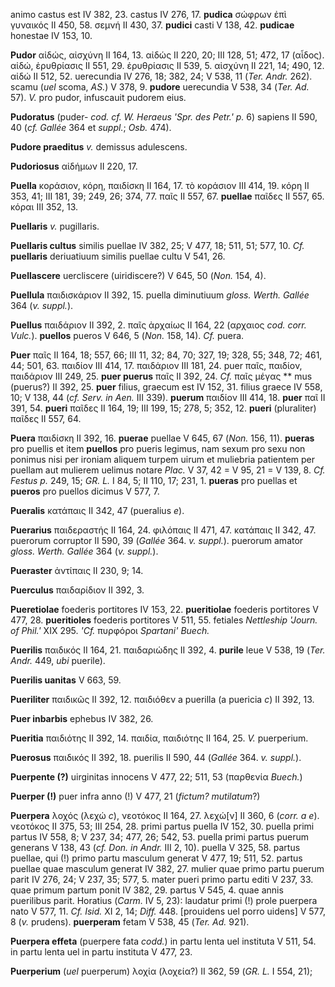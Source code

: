 animo castus est IV 382, 23. castus IV 276, 17. **pudica** σώφρων ἐπὶ
γυναικός II 450, 58. σεμνή II 430, 37. **pudici** casti V 138, 42.
**pudicae** honestae IV 153, 10.

**Pudor** αἰδώς, αἰσχύνη II 164, 13. αἰδώς II 220, 20; III 128, 51; 472,
17 (αἶδος). αἰδώ, ἐρυθρίασις II 551, 29. ἐρυθρίασις II 539, 5. αἰσχύνη
II 221, 14; 490, 12. αἰδώ II 512, 52. uerecundia IV 276, 18; 382, 24; V
538, 11 (*Ter. Andr.* 262). scamu (*uel* scoma, *AS.*) V 378, 9.
**pudore** uerecundia V 538, 34 (*Ter. Ad.* 57). *V.* pro pudor,
infuscauit pudorem eius.

**Pudoratus** (puder- *cod. cf. W. Heraeus 'Spr. des Petr.' p.* 6)
sapiens II 590, 40 (*cf. Gallée* 364 et *suppl.*; *Osb.* 474).

**Pudore praeditus** *v.* demissus adulescens.

**Pudoriosus** αἰδήμων II 220, 17.

**Puella** κοράσιον, κόρη, παιδίσκη II 164, 17. τὸ κοράσιον III 414,
19. κόρη II 353, 41; III 181, 39; 249, 26; 374, 77. παῖς II 557, 67.
**puellae** παῖδες II 557, 65. κόραι III 352, 13.

**Puellaris** *v.* pugillaris.

**Puellaris cultus** similis puellae IV 382, 25; V 477, 18; 511, 51;
577, 10. *Cf.* **puellaris** deriuatiuum similis puellae cultu V 541,
26.

**Puellascere** uercliscere (uiridiscere?) V 645, 50 (*Non.* 154, 4).

**Puellula** παιδισκάριον II 392, 15. puella diminutiuum *gloss. Werth.
Gallée* 364 (*v. suppl.*).

**Puellus** παιδάριον II 392, 2. παῖς ἀρχαίως II 164, 22 (αρχαιος *cod.
corr. Vulc.*). **puellos** pueros V 646, 5 (*Non.* 158, 14). *Cf.*
puera.

**Puer** παῖς II 164, 18; 557, 66; III 11, 32; 84, 70; 327, 19; 328, 55;
348, 72; 461, 44; 501, 63. παιδίον III 414, 17. παιδάριον III 181, 24.
puer παῖς, παιδίον, παιδάριον III 249, 25. **puer puerus** παῖς II 392,
24. *Cf.* παῖς μέγας \*\* mus (puerus?) II 392, 25. **puer** filius,
graecum est IV 152, 31. filius graece IV 558, 10; V 138, 44 (*cf. Serv.
in Aen.* III 339). **puerum** παιδίον III 414, 18. **puer** παῖ II 391,
54. **pueri** παῖδες II 164, 19; III 199, 15; 278, 5; 352, 12. **pueri**
(pluraliter) παῖδες II 557, 64.

**Puera** παιδίσκη II 392, 16. **puerae** puellae V 645, 67 (*Non.* 156,
11). **pueras** pro puellis et item **puellos** pro pueris legimus, nam
sexum pro sexu non ponimus nisi per ironiam aliquem turpem uirum et
muliebria patientem per puellam aut mulierem uelimus notare *Plac.* V
37, 42 = V 95, 21 = V 139, 8. *Cf. Festus p.* 249, 15; *GR. L.* I 84, 5;
II 110, 17; 231, 1. **pueras** pro puellas et **pueros** pro puellos
dicimus V 577, 7.

**Pueralis** κατάπαις II 342, 47 (pueralius *e*).

**Puerarius** παιδεραστής II 164, 24. φιλόπαις II 471, 47. κατάπαις II
342, 47. puerorum corruptor II 590, 39 (*Gallée* 364. *v. suppl.*).
puerorum amator *gloss. Werth. Gallée* 364 (*v. suppl.*).

**Pueraster** ἀντίπαις II 230, 9; 14.

**Puerculus** παιδαρίδιον II 392, 3.

**Pueretiolae** foederis portitores IV 153, 22. **pueritiolae** foederis
portitores V 477, 28. **pueritioles** foederis portitores V 511, 55.
fetiales *Nettleship 'Journ. of Phil.'* XIX 295. *'Cf.* πυρφόροι
*Spartani' Buech.*

**Puerilis** παιδικός II 164, 21. παιδαριώδης II 392, 4. **purile** leue
V 538, 19 (*Ter. Andr.* 449, *ubi* puerile).

**Puerilis uanitas** V 663, 59.

**Pueriliter** παιδικῶς II 392, 12. παιδιόθεν a puerilla (a puericia *c*)
II 392, 13.

**Puer inbarbis** ephebus IV 382, 26.

**Pueritia** παιδιότης II 392, 14. παιδία, παιδιότης II 164, 25. *V.*
puerperium.

**Puerosus** παιδικός II 392, 18. puerilis II 590, 44 (*Gallée* 364.
*v. suppl.*).

**Puerpente (?)** uirginitas innocens V 477, 22; 511, 53 (παρθενία
*Buech.*)

**Puerper (!)** puer infra anno (!) V 477, 21 (*fictum? mutilatum*?)

**Puerpera** λοχός (λεχώ *c*), νεοτόκος II 164, 27. λεχώ\[ν\] II 360, 6
(*corr. a e*). νεοτόκος II 375, 53; III 254, 28. primi partus puella IV
152, 30. puella primi partus IV 558, 8; V 237, 34; 477, 26; 542, 53.
puella primi partus puerum generans V 138, 43 (*cf. Don. in Andr.* III
2, 10). puella V 325, 58. partus puellae, qui (!) primo partu masculum
generat V 477, 19; 511, 52. partus puellae quae masculum generat IV 382,
27. mulier quae primo partu puerum parit IV 276, 24; V 237, 35; 577, 5.
mater pueri primo partu editi V 237, 33. quae primum partum ponit IV
382, 29. partus V 545, 4. quae annis puerilibus parit. Horatius (*Carm.*
IV 5, 23): laudatur primi (!) prole puerpera nato V 577, 11. *Cf. Isid.*
XI 2, 14; *Diff.* 448. \[prouidens uel porro uidens\] V 577, 8 (*v.*
prudens). **puerperam** fetam V 538, 45 (*Ter. Ad.* 921).

**Puerpera effeta** (puerpere fata *codd.*) in partu lenta uel instituta
V 511, 54. in partu lenta uel in partu instituta V 477, 23.

**Puerperium** (*uel* puerperum) λοχία (λοχεία?) II 362, 59 (*GR. L.* I
554, 21);
